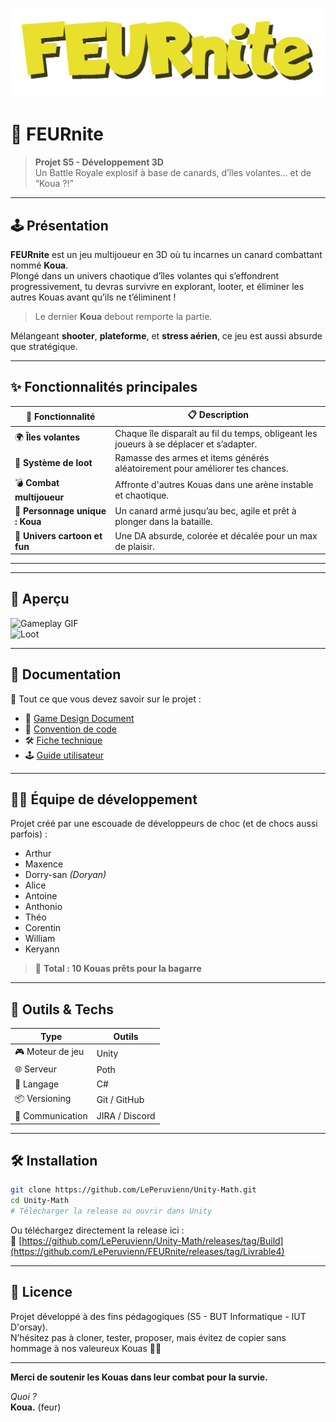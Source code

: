 ![FEURnite Logo](logo.png)

# 🐥 FEURnite

> **Projet S5 - Développement 3D**  
> Un Battle Royale explosif à base de canards, d’îles volantes… et de “Koua ?!”

---

## 🕹️ Présentation

**FEURnite** est un jeu multijoueur en 3D où tu incarnes un canard combattant nommé **Koua**.  
Plongé dans un univers chaotique d’îles volantes qui s’effondrent progressivement, tu devras survivre en explorant, looter, et éliminer les autres Kouas avant qu’ils ne t’éliminent !

> Le dernier **Koua** debout remporte la partie.

Mélangeant **shooter**, **plateforme**, et **stress aérien**, ce jeu est aussi absurde que stratégique.

---

## ✨ Fonctionnalités principales

| 🧩 Fonctionnalité | 📋 Description |
|------------------|----------------|
| 🌍 **Îles volantes** | Chaque île disparaît au fil du temps, obligeant les joueurs à se déplacer et s’adapter. |
| 🔫 **Système de loot** | Ramasse des armes et items générés aléatoirement pour améliorer tes chances. |
| 💣 **Combat multijoueur** | Affronte d'autres Kouas dans une arène instable et chaotique. |
| 🐣 **Personnage unique : Koua** | Un canard armé jusqu’au bec, agile et prêt à plonger dans la bataille. |
| 🎨 **Univers cartoon et fun** | Une DA absurde, colorée et décalée pour un max de plaisir. |

---


---

## 📸 Aperçu

![Gameplay GIF](./assets/gif_gameplay1.gif)  
![Loot](./assets/gif_loot.gif)

---

## 📂 Documentation

📘 Tout ce que vous devez savoir sur le projet :

- 📐 [Game Design Document](docs/GDD.md)
- 🧹 [Convention de code](docs/convention-de-code.md)
- 🛠️ [Fiche technique](docs/fiche-technique.md)
- 🕹️ [Guide utilisateur](docs/guide_utilisateur.md)

---

## 🧑‍💻 Équipe de développement

Projet créé par une escouade de développeurs de choc (et de chocs aussi parfois) :

- Arthur  
- Maxence  
- Dorry-san *(Doryan)*  
- Alice  
- Antoine  
- Anthonio  
- Théo  
- Corentin  
- William  
- Keryann  

> 🐤 **Total : 10 Kouas prêts pour la bagarre**

---

## 🤖 Outils & Techs

| Type | Outils |
|------|--------|
| 🎮 Moteur de jeu | Unity |
| 🌐 Serveur | Poth |
| 🧠 Langage | C# |
| 📦 Versioning | Git / GitHub |
| 💬 Communication | JIRA / Discord |

---

## 🛠️ Installation

```bash
git clone https://github.com/LePeruvienn/Unity-Math.git
cd Unity-Math
# Télécharger la release ou ouvrir dans Unity
```

Ou téléchargez directement la release ici :  
🔗 [https://github.com/LePeruvienn/Unity-Math/releases/tag/Build](https://github.com/LePeruvienn/FEURnite/releases/tag/Livrable4)

---

## 📜 Licence

Projet développé à des fins pédagogiques (S5 - BUT Informatique - IUT D'orsay).  
N’hésitez pas à cloner, tester, proposer, mais évitez de copier sans hommage à nos valeureux Kouas 🐥💔

---

**Merci de soutenir les Kouas dans leur combat pour la survie.**

*Quoi ?*  
**Koua.** (feur)
